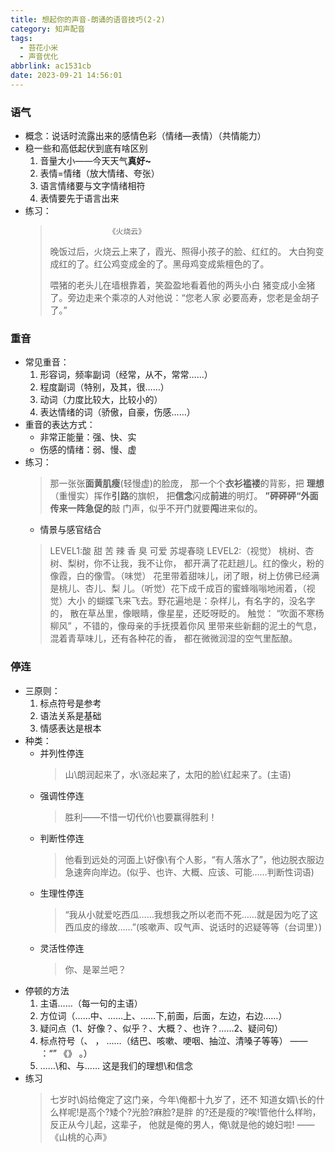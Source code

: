 ```yaml
---
title: 想起你的声音-朗诵的语音技巧(2-2)
category: 知声配音
tags:
  - 苔花小米
  - 声音优化
abbrlink: ac1531cb
date: 2023-09-21 14:56:01
---
```


### 语气
- 概念：说话时流露出来的感情色彩（情绪—表情）（共情能力）
- 稳一些和高低起伏到底有啥区别
  1. 音量大小——今天天气**真好~**
  2. 表情=情绪（放大情绪、夸张）
  3. 语言情绪要与文字情绪相符
  4. 表情要先于语言出来
- 练习：
  >                  《火烧云》
  > 晚饭过后，火烧云上来了，霞光、照得小孩子的脸、红红的。
  > 大白狗变成红的了。红公鸡变成金的了。黑母鸡变成紫檀色的了。
  > 
  > 喂猪的老头儿在墙根靠着，笑盈盈地看着他的两头小白
  > 猪变成小金猪了。旁边走来个乘凉的人对他说：“您老人家
  > 必要高寿，您老是金胡子了。”

### 重音
- 常见重音： 
  1. 形容词，频率副词（经常，从不，常常……）
  2. 程度副词（特别，及其，很……） 
  3. 动词（力度比较大，比较小的）
  4. 表达情绪的词（骄傲，自豪，伤感……）
- 重音的表达方式：
  - 非常正能量：强、快、实
  - 伤感的情绪：弱、慢、虚
- 练习：
  > 那一张张**面黄肌瘦**(轻慢虚)的脸庞，
  > 那一个个**衣衫褴褛**的背影，把
  > **理想**（重慢实）挥作**引路**的旗帜，
  > 把**信念**闪成**前进**的明灯。
  > **”砰砰砰“**外面传来一阵**急促的**敲
  > 门声，似乎不开门就要**闯**进来似的。
  - 情景与感官结合
  > LEVEL1:酸 甜 苦 辣 香 臭 可爱 苏堤春晓
  > LEVEL2:（视觉） 桃树、杏树、梨树，你不让我，我不让你，
  > 都开满了花赶趟儿。红的像火，粉的像霞，白的像雪。（味觉）
  > 花里带着甜味儿，闭了眼，树上仿佛已经满是桃儿、杏儿、梨
  > 儿。（听觉）花下成千成百的蜜蜂嗡嗡地闹着，（视觉）大小
  > 的蝴蝶飞来飞去。野花遍地是：杂样儿，有名字的，没名字的，
  > 散在草丛里，像眼睛，像星星，还眨呀眨的。
  > 触觉：
  > “吹面不寒杨柳风”
  > ，不错的，像母亲的手抚摸着你风
  > 里带来些新翻的泥土的气息，混着青草味儿，还有各种花的香，
  > 都在微微润湿的空气里酝酿。
### 停连
- 三原则：
  1. 标点符号是参考
  2. 语法关系是基础
  3. 情感表达是根本
- 种类：
  - 并列性停连
    > 山\朗润起来了，水\涨起来了，太阳的脸\红起来了。(主语)
  - 强调性停连
    > 胜利——不惜一切代价\也要赢得胜利！
  - 判断性停连
    > 他看到远处的河面上\好像\有个人影，“有人落水了”，他边脱衣服边急速奔向岸边。(似乎、也许、大概、应该、可能……判断性词语)
  - 生理性停连
    > “我从小就爱吃西瓜……我想我之所以老而不死……就是因为吃了这西瓜皮的缘故……”(咳嗽声、叹气声、说话时的迟疑等等（台词里）)
  - 灵活性停连
    > 你、是翠兰吧？
- 停顿的方法
  1. 主语……（每一句的主语） 
  2. 方位词（……中、……上、……下,前面，后面，左边，右边……）
  3. 疑问点（1、好像？、似乎？、大概？、也许？……2、疑问句）
  4. 标点符号（、 ， ……（结巴、咳嗽、哽咽、抽泣、清嗓子等等） —— ：“” 《》 。）
  5. ……\和、与…… 这是我们的理想\和信念
- 练习
  > 七岁时\妈给俺定了这门亲，今年\俺都十九岁了，还不
  > 知道女婿\长的什么样呢!是高个?矮个?光脸?麻脸?是胖
  > 的?还是瘦的?唉!管他什么样哟，反正从今儿起，这辈子，
  > 他就是俺的男人，俺\就是他的媳妇啦!
  >                                ——《山桃的心声》
